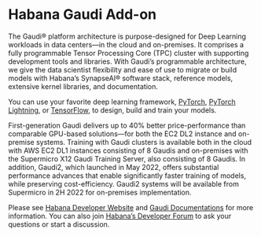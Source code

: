 # Habana Gaudi Add-on

The Gaudi® platform architecture is purpose-designed for Deep Learning workloads in data centers—in the cloud and on-premises. It comprises a fully programmable Tensor Processing Core (TPC) cluster with supporting development tools and libraries. With Gaudi’s programmable architecture, we give the data scientist flexibility and ease of use to migrate or build models with Habana’s SynapseAI® software stack, reference models, extensive kernel libraries, and documentation.

You can use your favorite deep learning framework, [PyTorch](https://docs.habana.ai/en/latest/PyTorch/index.html), [PyTorch Lightning]( https://pytorch-lightning.readthedocs.io/en/latest/accelerators/hpu.html), or [TensorFlow]( https://docs.habana.ai/en/latest/TensorFlow/index.html), to design, build and train your models. 

First-generation Gaudi delivers up to 40% better price-performance than comparable GPU-based solutions—for both the EC2 DL2 instance and on-premise systems. Training with Gaudi clusters is available both in the cloud with AWS EC2 DL1 instances consisting of 8 Gaudis and on-premises with the Supermicro X12 Gaudi Training Server, also consisting of 8 Gaudis. In addition, Gaudi2, which launched in May 2022, offers substantial performance advances that enable significantly faster training of models, while preserving cost-efficiency. Gaudi2 systems will be available from Supermicro in 2H 2022 for on-premises implementation.

Please see [Habana Developer Website](https://developer.habana.ai/) and [Gaudi Documentations](https://docs.habana.ai/en/latest/) for more information. You can also join [Habana’s Developer Forum](https://forum.habana.ai/) to ask your questions or start a discussion.  
